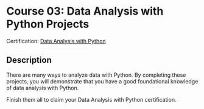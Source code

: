 # Course 03: Data Analysis with Python Projects

Certification: [Data Analysis with Python](https://www.freecodecamp.org/learn/data-analysis-with-python/#numpy)

## Description

There are many ways to analyze data with Python. By completing these projects, you will demonstrate that you have a good foundational knowledge of data analysis with Python.

Finish them all to claim your Data Analysis with Python certification.
